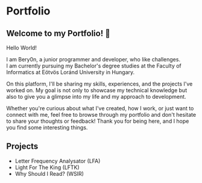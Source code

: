 # Portfolio
## Welcome to my Portfolio! 👋
Hello World!

I am Bery0n, a junior programmer and developer, who like challenges.   
I am currently pursuing my Bachelor's degree studies at the Faculty of Informatics at Eötvös Loránd University in Hungary.

On this platform, I'll be sharing my skills, experiences, and the projects I've worked on. My goal is not only to showcase my technical knowledge but also to give you a glimpse into my life and my approach to development.

Whether you're curious about what I've created, how I work, or just want to connect with me, feel free to browse through my portfolio and don't hesitate to share your thoughts or feedback! Thank you for being here, and I hope you find some interesting things.

## Projects
- Letter Frequency Analysator (LFA)
- Light For The King (LFTK)
- Why Should I Read? (WSIR)
